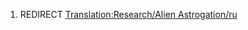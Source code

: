 1.  REDIRECT [Translation:Research/Alien
    Astrogation/ru](Translation:Research/Alien_Astrogation/ru "wikilink")